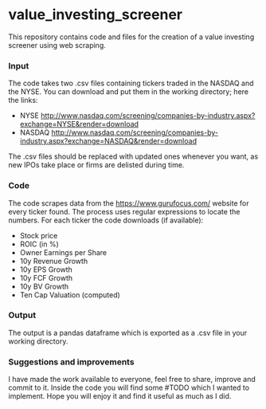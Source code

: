 # value_investing_screener
This repository contains code and files for the creation of a value investing screener using web scraping.

### Input
The code takes two .csv files containing tickers traded in the NASDAQ and the NYSE. You can download and put them in the working directory; here the links:
- NYSE http://www.nasdaq.com/screening/companies-by-industry.aspx?exchange=NYSE&render=download
- NASDAQ http://www.nasdaq.com/screening/companies-by-industry.aspx?exchange=NASDAQ&render=download

The .csv files should be replaced with updated ones whenever you want, as new IPOs take place or firms are delisted during time.

### Code
The code scrapes data from the https://www.gurufocus.com/ website for every ticker found. The process uses regular expressions to locate the numbers.
For each ticker the code downloads (if available):
- Stock price
- ROIC (in %)	
- Owner Earnings per Share	
- 10y Revenue Growth	
- 10y EPS Growth	
- 10y FCF Growth	
- 10y BV Growth	
- Ten Cap Valuation (computed)

### Output
The output is a pandas dataframe which is exported as a .csv file in your working directory.

### Suggestions and improvements
I have made the work available to everyone, feel free to share, improve and commit to it. Inside the code you will find some #TODO which I wanted to implement.
Hope you will enjoy it and find it useful as much as I did.
